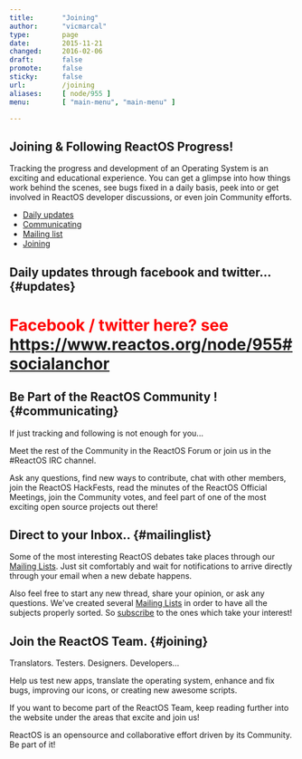 ```yaml
---
title:       "Joining"
author:      "vicmarcal"
type:        page
date:        2015-11-21
changed:     2016-02-06
draft:       false
promote:     false
sticky:      false
url:         /joining
aliases:     [ node/955 ]
menu:        [ "main-menu", "main-menu" ]

---
```


Joining & Following ReactOS Progress!
---

Tracking the progress and development of an Operating System is an exciting and educational experience. You can get a glimpse into how things work behind the scenes, see bugs fixed in a daily basis, peek into or get involved in ReactOS developer discussions, or even join Community efforts.

* [Daily updates](#updates)
* [Communicating](#communicating)
* [Mailing list](#mailinglist)
* [Joining](#joining)


## Daily updates through facebook and twitter... {#updates}

# <span style="color:red;">Facebook / twitter here? see https://www.reactos.org/node/955#socialanchor</span>

## Be Part of the ReactOS Community ! {#communicating}

If just tracking and following is not enough for you...

Meet the rest of the Community in the ReactOS Forum or join us in the #ReactOS IRC channel.

Ask any questions, find new ways to contribute, chat with other members, join the ReactOS HackFests, read the minutes of the ReactOS Official Meetings, join the Community votes, and feel part of one of the most exciting open source projects out there!

## Direct to your Inbox.. {#mailinglist}

Some of the most interesting ReactOS debates take places through our [Mailing Lists](/community/mailing-lists). Just sit comfortably and wait for notifications to arrive directly through your email when a new debate happens.

Also feel free to start any new thread, share your opinion, or ask any questions. 
We've created several [Mailing Lists](/community/mailing-lists) in order to have all the subjects properly sorted. So [subscribe](/community/mailing-lists) to the ones which take your interest!

## Join the ReactOS Team. {#joining}

Translators. Testers. Designers. Developers... 

Help us test new apps, translate the operating system, enhance and fix bugs, improving our icons, or creating new awesome scripts. 

If you want to become part of the ReactOS Team, keep reading further into the website under the areas that excite and join us! 

ReactOS is an opensource and collaborative effort driven by its Community.
Be part of it!